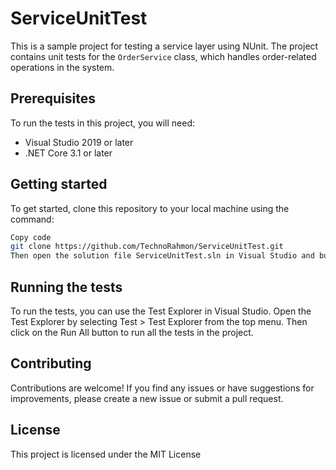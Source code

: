 # ServiceUnitTest
This is a sample project for testing a service layer using NUnit. The project contains unit tests for the `OrderService` class, which handles order-related operations in the system.

## Prerequisites
To run the tests in this project, you will need:

- Visual Studio 2019 or later
- .NET Core 3.1 or later

## Getting started
To get started, clone this repository to your local machine using the command:

```bash
Copy code
git clone https://github.com/TechnoRahmon/ServiceUnitTest.git
Then open the solution file ServiceUnitTest.sln in Visual Studio and build the solution.
```

## Running the tests
To run the tests, you can use the Test Explorer in Visual Studio. Open the Test Explorer by selecting Test > Test Explorer from the top menu. Then click on the Run All button to run all the tests in the project.

## Contributing
Contributions are welcome! If you find any issues or have suggestions for improvements, please create a new issue or submit a pull request.

## License
This project is licensed under the MIT License